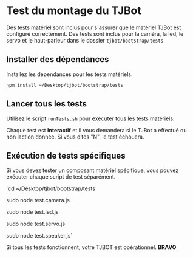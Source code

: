 # Test du montage du TJBot

Des tests matériel sont inclus  pour s'assurer que le matériel TJBot est configuré correctement. Des tests sont inclus pour la caméra, la led, le servo et le haut-parleur dans le dossier `tjbot/bootstrap/tests`


## Installer des dépendances

Installez les dépendances pour les tests matériels.

`npm install ~/Desktop/tjbot/bootstrap/tests`

## Lancer tous les tests

Utilisez le script `runTests.sh` pour exécuter tous les tests matériels.

Chaque test est **interactif** et il vous demandera si le TJBot a effectué ou non laction donnée. Si vous dites "N", le test échouera.

## Exécution de tests spécifiques
Si vous devez tester un composant matériel spécifique, vous pouvez exécuter chaque script de test séparément.

`cd ~/Desktop/tjbot/bootstrap/tests

sudo node test.camera.js

sudo node test.led.js

sudo node test.servo.js

sudo node test.speaker.js`

Si tous les tests fonctionnent, votre TJBOT est opérationnel. **BRAVO**
